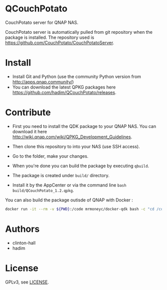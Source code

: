 # QCouchPotato

CouchPotato server for QNAP NAS.

CouchPotato server is automatically pulled from git repository when the package is installed. The repository used is https://github.com/CouchPotato/CouchPotatoServer.

# Install

- Install Git and Python (use the community Python version from http://apps.qnap.community/)
- You can download the latest QPKG packages here https://github.com/hadim/QCouchPotato/releases.

# Contribute

- First you need to install the QDK package to your QNAP NAS. You can download it here http://wiki.qnap.com/wiki/QPKG_Development_Guidelines.

- Then clone this repository to into your NAS (use SSH access).
- Go to the folder, make your changes.
- When you're done you can build the package by executing `qbuild`.
- The package is created under `build/` directory.
- Install it by the AppCenter or via the command line `bash build/QCouchPotato_1.2.qpkg`.

You can also build the package outisde of QNAP with Docker :

```sh
docker run -it --rm -v ${PWD}:/code mrmoneyc/docker-qdk bash -c "cd /code; qbuild"
```

# Authors

- clinton-hall
- hadim

# License

GPLv3, see [LICENSE](LICENSE).
